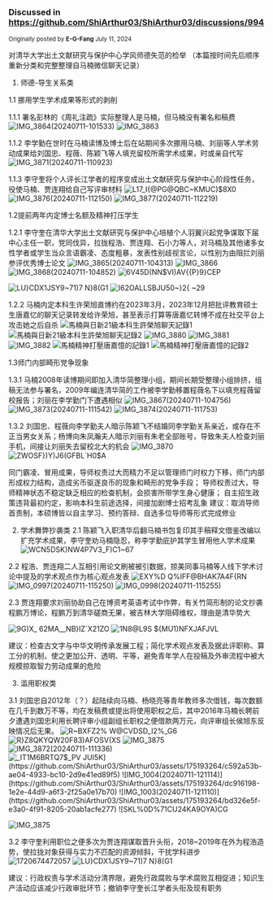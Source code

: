 ### Discussed in https://github.com/ShiArthur03/ShiArthur03/discussions/994

<div type='discussions-op-text'>

<sup>Originally posted by **E-G-Fang** July 11, 2024</sup>


对清华大学出土文献研究与保护中心学风师德失范的检举
（本篇按时间先后顺序重新分类和完整整理自马楠微信聊天记录）

1. 师德-导生关系类

 1.1 挪用学生学术成果等形式的剥削

1.1.1  署名彭林的《周礼注疏》实际整理人是马楠，但马楠没有署名和稿费
![IMG_3864(20240711-101533)](https://github.com/ShiArthur03/ShiArthur03/assets/175193264/54e457e8-dcef-46f2-b6b4-2f7ea4b0e0de)
![IMG_3863](https://github.com/ShiArthur03/ShiArthur03/assets/175193264/128bfa08-df79-4c94-a9ee-6121c50b9388)

1.1.2  李学勤在世时在马楠读博及博士后在站期间多次挪用马楠、刘丽等人学术劳动成果给刘国忠、程薇、陈颖飞等人填充留校所需学术成果，时或亲自代写
![IMG_3871(20240711-110923)](https://github.com/ShiArthur03/ShiArthur03/assets/175193264/43695ec3-698e-4455-a5a8-2b76357a9dca)

1.1.3  李守奎将个人评长江学者的程序变成出土文献研究与保护中心阶段性任务，役使马楠、贾连翔给自己写评审材料
![L17_I{@PG@QBC~KMUC)$8X0](https://github.com/ShiArthur03/ShiArthur03/assets/175193264/b3a10e0b-0325-43ba-bf43-15292bb6df06)
![IMG_3876(20240711-112150)](https://github.com/ShiArthur03/ShiArthur03/assets/175193264/12a7c757-331d-4c2a-b000-89380e5a0444)
![IMG_3877(20240711-112219)](https://github.com/ShiArthur03/ShiArthur03/assets/175193264/7d3fdd0c-91d1-4353-bade-f1ffba389315)

1.2提前两年内定博士名额及精神打压学生

1.2.1  李守奎在清华大学出土文献研究与保护中心培植个人羽翼兴起党争谋取下届中心主任一职，党同伐异，拉拢程浩、贾连翔、石小力等人，对马楠及其他诸多女性学者或学生当众言语霸凌、态度粗暴，发表性别歧视言论，以性别为由阻拦刘丽参评优秀博士论文
![IMG_3865(20240711-104313)](https://github.com/ShiArthur03/ShiArthur03/assets/175193264/d18fa596-f119-4855-a6ed-5227fca486a2)
![IMG_3866](https://github.com/ShiArthur03/ShiArthur03/assets/175193264/c6c0fed2-054e-4dc3-9cdf-a4c5237b5204)
![IMG_3868(20240711-104852)](https://github.com/ShiArthur03/ShiArthur03/assets/175193264/d73347bc-b048-41b4-8643-579841f2faa8)
![6V45D(NN$VI)AV{{P}9}CEP](https://github.com/ShiArthur03/ShiArthur03/assets/175193264/92f0b168-2d39-406f-8df1-e86ba8550418)

![LU}CDX1JSY9~71)7 N}8(G1](https://github.com/ShiArthur03/ShiArthur03/assets/175193264/c6e4c82b-d874-4991-9f47-486572c13eae)
![I`62OALLSBJU50~}2{ `~29](https://github.com/ShiArthur03/ShiArthur03/assets/175193264/7487c914-ad55-42a0-b39a-c01fc628a153)

1.2.2  马楠内定本科生许荣旭直博约在2023年3月，2023年12月把批评教育硕士生唐嘉忆的聊天记录转发给许荣旭，甚至表示打算等唐嘉忆转博不成在社交平台上攻击她之后自杀
![馬楠與日新21級本科生許榮旭聊天記錄1](https://github.com/ShiArthur03/ShiArthur03/assets/175193264/831371d5-94b0-4cb2-9de0-fc042faf81a6)
![馬楠與日新21級本科生許榮旭聊天記錄2](https://github.com/ShiArthur03/ShiArthur03/assets/175193264/e1a8bae6-893e-4c1c-ac5f-7d6dfef4189b)
![IMG_3880](https://github.com/ShiArthur03/ShiArthur03/assets/175193264/02681aa4-beab-48fd-a044-b65ffe5ea09e)
![IMG_3881](https://github.com/ShiArthur03/ShiArthur03/assets/175193264/ce3df265-fdc0-404e-9513-417d4afc75e7)
![IMG_3882](https://github.com/ShiArthur03/ShiArthur03/assets/175193264/387817ee-8424-49bb-b381-e4ed0fd202d3)
![馬楠精神打壓唐嘉憶的記錄1](https://github.com/ShiArthur03/ShiArthur03/assets/175193264/67d5a572-2704-4e1d-9a77-d35414d2c8c2)
![馬楠精神打壓唐嘉憶的記錄2](https://github.com/ShiArthur03/ShiArthur03/assets/175193264/329b0901-712d-46bf-ae8d-8cbdc2223dd5)

1.3师门内部畸形党争现象

1.3.1  马楠2008年读博期间即加入清华简整理小组，期间长期受整理小组排挤，组稿无法参与署名，2009年编连清华简的工作被李学勤移置程薇名下以填充程薇留校报告；刘丽在李学勤门下遭遇相似
![IMG_3867(20240711-104756)](https://github.com/ShiArthur03/ShiArthur03/assets/175193264/5d9d5310-e082-4ede-9767-2a59ea99a468)
![IMG_3873(20240711-111542)](https://github.com/ShiArthur03/ShiArthur03/assets/175193264/71b62d43-ab75-495b-9f56-eacd0d12886d)
![IMG_3874(20240711-111753)](https://github.com/ShiArthur03/ShiArthur03/assets/175193264/dc4c8b56-cc7d-4afc-8771-6f5686e11f2e)

1.3.2  刘国忠、程薇向李学勤夫人暗示陈颖飞不结婚同李学勤关系亲近，或存在不正当男女关系；杨博向朱凤瀚夫人暗示刘丽有朱老全部账号，导致朱夫人检查刘丽手机，间接让刘丽失去留校北大的机会
![IMG_3870](https://github.com/ShiArthur03/ShiArthur03/assets/175193264/0e2dc2cc-1803-4c2f-8e68-ed017910a934)
![ZWOSF`})Y)J6(`GFBL`H0$A](https://github.com/ShiArthur03/ShiArthur03/assets/175193264/83cfdf95-2cc4-4a34-92c0-4a0a01bc9d59)

同门霸凌、冒用成果，导师权责过大而精力不足以管理师门时权力下移，师门内部形成权力结构，造成劣币驱逐良币的现象和畸形的党争手段；
导师权责过大，导师精神状态不稳定缺乏相应的检查机制，会损害所带学生身心健康；
自主招生政策违背最初约定，影响本科生前途选择，间接加剧博士招考乱象
建议：取消导师首责制，本硕博皆以自主学习、预约答辩、自选多位导师等形式完成修业

2. 学术舞弊抄袭类
2.1  陈颖飞入职清华后翻马楠书包复印其手稿释文借鉴改编以扩充学术成果，李守奎劝马楠隐忍，称李学勤庇护其学生冒用他人学术成果
![WCN5DSK)NW4P7V3_F)C1~67](https://github.com/ShiArthur03/ShiArthur03/assets/175193264/93898071-bef7-428d-9a15-bc885ce5ebe0)

2.2  程浩、贾连翔二人互相引用论文刷被被引数据，掠美同事马楠等人线下学术讨论中提及的学术观点作为核心观点发表
![EXY%D Q%IFF@BHAK7A4F{RN](https://github.com/ShiArthur03/ShiArthur03/assets/175193264/bb22005b-735b-491a-a085-0f3bae070b04)
![IMG_0997(20240711-115250)](https://github.com/ShiArthur03/ShiArthur03/assets/175193264/f138544a-a9b9-460b-b78a-db28c3d95ea3)
![IMG_0998(20240711-115255)](https://github.com/ShiArthur03/ShiArthur03/assets/175193264/c7e51fc1-bc7b-48ad-b115-03ac0ed53b5a)

2.3  贾连翔要求刘丽协助自己在博资考英语考试中作弊，有关竹简形制的论文抄袭程鹏万博论，程鹏万到清华磋商无果，被吉林大学阻碍维权，理由是清华势大
 
![9G)X_ 62MA__NB}IZ`X21ZO](https://github.com/ShiArthur03/ShiArthur03/assets/175193264/f8ea1993-5ccc-4c2c-b17d-0f2dbcf17bdc)
![1N8@L9S ${MU1)NFXJAFJVL](https://github.com/ShiArthur03/ShiArthur03/assets/175193264/9250cfb7-bc71-4f5c-bb0b-e725e3feffab)

建议：检查古文字与中华文明传承发展工程；简化学术观点发表及据此评职称、算工分的机制，使之更加公开、透明、平等，避免青年学人在投稿及外审流程中被大规模掠取智力劳动成果的危险

3. 滥用职权类

3.1  刘国忠自2012年（？）起陆续向马楠、杨晓亮等青年教师多次借钱，每次数额在几千到数万不等，均在发稿费或提出将使用职权之后，其中2016年马楠长聘前夕遭遇刘国忠利用长聘评审小组副组长职权之便借款两万元，向评审组长侯旭东反映情况后无果。
![R~BXFZ2% W@CVDSD_I2%_G6](https://github.com/ShiArthur03/ShiArthur03/assets/175193264/06deb4cd-2fd6-4d02-8c93-9d8ec35dc877)
![R}Z8QKYQW20F83)AFOSV(XS](https://github.com/ShiArthur03/ShiArthur03/assets/175193264/86986c45-3aeb-48e2-94c3-75870748f6d9)
![IMG_3875](https://github.com/ShiArthur03/ShiArthur03/assets/175193264/1243cc1a-242a-4d77-bcef-cc53aa25f8c6)
![IMG_3872(20240711-111336)](https://github.com/ShiArthur03/ShiArthur03/assets/175193264/7493dd48-5148-47c8-994f-cb2d2ab04c4e)
![_IT1M6BRTQ7$_P`V JUI5K](https://github.com/ShiArthur03/ShiArthur03/assets/175193264/c592a53b-ae04-4933-bc10-2d9e41ed89f5)
![IMG_1004(20240711-121114)](https://github.com/ShiArthur03/ShiArthur03/assets/175193264/dc916198-1e2e-44d9-a6f3-2f25a0e17b70)
![IMG_1003(20240711-121110)](https://github.com/ShiArthur03/ShiArthur03/assets/175193264/bd326e5f-e3a0-4f91-8205-20ab1acfe277)
![SKL%0D%7`1CU24KA9OYA)CG](https://github.com/ShiArthur03/ShiArthur03/assets/175193264/2d8abe95-4d98-4455-b68c-5f6e618b9123)

![IMG_3875](https://github.com/ShiArthur03/ShiArthur03/assets/175193264/1243cc1a-242a-4d77-bcef-cc53aa25f8c6)

3.2  李守奎利用职位之便多次为贾连翔谋取晋升头衔，2018~2019年在外为程浩造势，使拉拢对象获得与实力不匹配的资源倾斜，干扰学科进步
![1720674472057](https://github.com/ShiArthur03/ShiArthur03/assets/175193264/f032d60d-76fd-4cc5-bb99-a8ec985e08ea)
![LU}CDX1JSY9~71)7 N}8(G1](https://github.com/ShiArthur03/ShiArthur03/assets/175193264/865f40f9-0925-4529-8b13-38d953620fe7)

建议：行政权责与学术活动分清界限，避免行政腐败与学术腐败互相促进；知识生产活动应该减少行政审批环节；撤销李守奎长江学者头衔及现有职务



</div>
